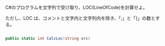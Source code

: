 C#のプログラムを文字列で受け取り、LOC(LineOfCode)を計算せよ。
ただし、LOC は、コメントと文字内と文字列内を除き、「;」と「{」の数とする。
```c#
public static int CalcLoc(string src)
```